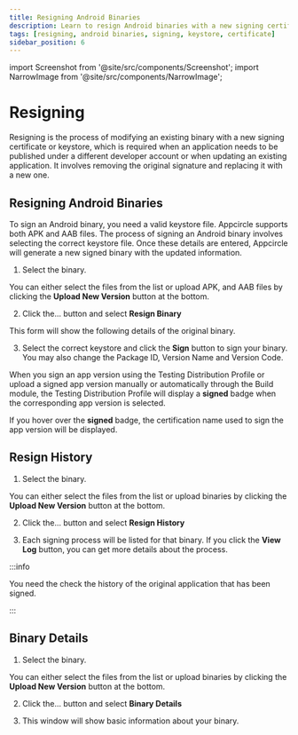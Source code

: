 ```yaml
---
title: Resigning Android Binaries
description: Learn to resign Android binaries with a new signing certificate or keystore. Essential for publishing under a different developer account.
tags: [resigning, android binaries, signing, keystore, certificate]
sidebar_position: 6
---
```


import Screenshot from '@site/src/components/Screenshot';
import NarrowImage from '@site/src/components/NarrowImage';

# Resigning

Resigning is the process of modifying an existing binary with a new signing certificate or keystore, which is required when an application needs to be published under a different developer account or when updating an existing application. It involves removing the original signature and replacing it with a new one.

## Resigning Android Binaries

To sign an Android binary, you need a valid keystore file. Appcircle supports both APK and AAB files. The process of signing an Android binary involves selecting the correct keystore file. Once these details are entered, Appcircle will generate a new signed binary with the updated information.

1. Select the binary.

You can either select the files from the list or upload APK, and AAB files by clicking the **Upload New Version** button at the bottom.

<Screenshot url='https://cdn.appcircle.io/docs/assets/BE-4163-android1.png' />

2. Click the... button and select **Resign Binary**

<Screenshot url='https://cdn.appcircle.io/docs/assets/BE-4163-android2.png' />

This form will show the following details of the original binary.

3. Select the correct keystore and click the **Sign** button to sign your binary. You may also change the Package ID, Version Name and Version Code.

<Screenshot url='https://cdn.appcircle.io/docs/assets/BE-4163-android3.png' />

When you sign an app version using the Testing Distribution Profile or upload a signed app version manually or automatically through the Build module, the Testing Distribution Profile will display a **signed** badge when the corresponding app version is selected.

<Screenshot url='https://cdn.appcircle.io/docs/assets/BE-4163-android4.png' />

If you hover over the **signed** badge, the certification name used to sign the app version will be displayed.

<Screenshot url='https://cdn.appcircle.io/docs/assets/BE-4163-android5.png' />

## Resign History

1. Select the binary.

You can either select the files from the list or upload binaries by clicking the **Upload New Version** button at the bottom.

<Screenshot url='https://cdn.appcircle.io/docs/assets/BE-4163-android1.png' />

2. Click the... button and select **Resign History**

<Screenshot url='https://cdn.appcircle.io/docs/assets/BE-4163-android7.png' />

3. Each signing process will be listed for that binary. If you click the **View Log** button, you can get more details about the process.

<Screenshot url='https://cdn.appcircle.io/docs/assets/BE-4163-android9.png' />

:::info

You need the check the history of the original application that has been signed.

:::

## Binary Details

1. Select the binary.

You can either select the files from the list or upload binaries by clicking the **Upload New Version** button at the bottom.

<Screenshot url='https://cdn.appcircle.io/docs/assets/BE-4163-android1.png' />

2. Click the... button and select **Binary Details**

<Screenshot url='https://cdn.appcircle.io/docs/assets/BE-4163-android6.png' />

3. This window will show basic information about your binary.

<Screenshot url='https://cdn.appcircle.io/docs/assets/BE-4163-android8.png' />